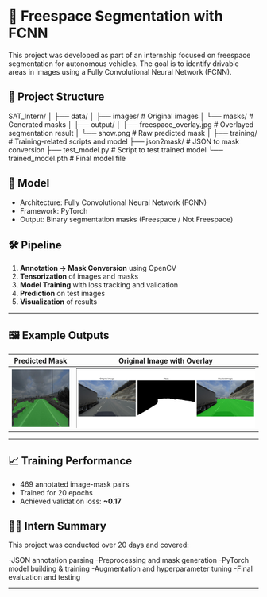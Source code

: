 # 🚗 Freespace Segmentation with FCNN

This project was developed as part of an internship focused on freespace segmentation for autonomous vehicles. The goal is to identify drivable areas in images using a Fully Convolutional Neural Network (FCNN).

## 📁 Project Structure
SAT_Intern/
│
├── data/
│ ├── images/ # Original images
│ └── masks/ # Generated masks
│
├── output/
│ ├── freespace_overlay.jpg # Overlayed segmentation result
│ └── show.png # Raw predicted mask
│
├── training/ # Training-related scripts and model
├── json2mask/ # JSON to mask conversion
├── test_model.py # Script to test trained model
└── trained_model.pth # Final model file

## 🧠 Model

- Architecture: Fully Convolutional Neural Network (FCNN)
- Framework: PyTorch
- Output: Binary segmentation masks (Freespace / Not Freespace)

## 🛠️ Pipeline

1. **Annotation → Mask Conversion** using OpenCV
2. **Tensorization** of images and masks
3. **Model Training** with loss tracking and validation
4. **Prediction** on test images
5. **Visualization** of results

---

## 🖼️ Example Outputs

| Predicted Mask | Original Image with Overlay |
|-----------------------------|----------------|
| ![Overlay](output/freespace_overlay.jpg) | ![Mask](output/show.png) |

---

## 📈 Training Performance

- 469 annotated image-mask pairs
- Trained for 20 epochs
- Achieved validation loss: **~0.17**

## 👨‍💻 Intern Summary
This project was conducted over 20 days and covered:

-JSON annotation parsing
-Preprocessing and mask generation
-PyTorch model building & training
-Augmentation and hyperparameter tuning
-Final evaluation and testing



---
